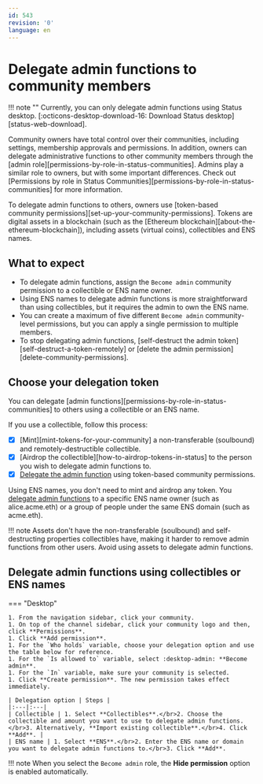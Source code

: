 ```yaml
---
id: 543
revision: '0'
language: en
---
```


# Delegate admin functions to community members

!!! note ""
Currently, you can only delegate admin functions using Status desktop. [:octicons-desktop-download-16: Download Status desktop][status-web-download].

Community owners have total control over their communities, including settings, membership approvals and permissions. In addition, owners can delegate administrative functions to other community members through the [admin role][permissions-by-role-in-status-communities]. Admins play a similar role to owners, but with some important differences. Check out [Permissions by role in Status Communities][permissions-by-role-in-status-communities] for more information.

To delegate admin functions to others, owners use [token-based community permissions][set-up-your-community-permissions]. Tokens are digital assets in a blockchain (such as the [Ethereum blockchain][about-the-ethereum-blockchain]), including assets (virtual coins), collectibles and ENS names.

## What to expect

- To delegate admin functions, assign the `Become admin` community permission to a collectible or ENS name owner.
- Using ENS names to delegate admin functions is more straightforward than using collectibles, but it requires the admin to own the ENS name.
- You can create a maximum of five different `Become admin` community-level permissions, but you can apply a single permission to multiple members.
- To stop delegating admin functions, [self-destruct the admin token][self-destruct-a-token-remotely] or [delete the admin permission][delete-community-permissions].

## Choose your delegation token

You can delegate [admin functions][permissions-by-role-in-status-communities] to others using a collectible or an ENS name.

If you use a collectible, follow this process:

- [x] [Mint][mint-tokens-for-your-community] a non-transferable (soulbound) and remotely-destructible collectible.
- [x] [Airdrop the collectible][how-to-airdrop-tokens-in-status] to the person you wish to delegate admin functions to.
- [x] [Delegate the admin function](#delegate-admin-functions-using-collectibles-or-ens-names) using token-based community permissions.

Using ENS names, you don't need to mint and airdrop any token. You [delegate admin functions](#delegate-admin-functions-using-collectibles-or-ens-names) to a specific ENS name owner (such as alice.acme.eth) or a group of people under the same ENS domain (such as acme.eth).

!!! note
Assets don't have the non-transferable (soulbound) and self-destructing properties collectibles have, making it harder to remove admin functions from other users. Avoid using assets to delegate admin functions.

## Delegate admin functions using collectibles or ENS names

=== "Desktop"

    1. From the navigation sidebar, click your community.
    1. On top of the channel sidebar, click your community logo and then, click **Permissions**.
    1. Click **Add permission**.
    1. For the `Who holds` variable, choose your delegation option and use the table below for reference.
    1. For the `Is allowed to` variable, select :desktop-admin: **Become admin**.
    1. For the `In` variable, make sure your community is selected.
    1. Click **Create permission**. The new permission takes effect immediately.

    | Delegation option | Steps |
    |:---|:---|
    | Collectible | 1. Select **Collectibles**.</br>2. Choose the collectible and amount you want to use to delegate admin functions.</br>3. Alternatively, **Import existing collectible**.</br>4. Click **Add**. |
    | ENS name | 1. Select **ENS**.</br>2. Enter the ENS name or domain you want to delegate admin functions to.</br>3. Click **Add**.

!!! note
When you select the `Become admin` role, the **Hide permission** option is enabled automatically.
